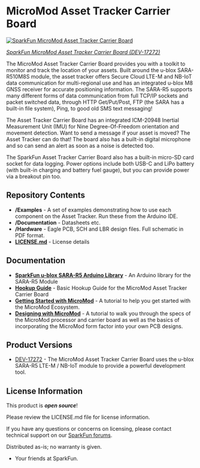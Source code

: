 # MicroMod Asset Tracker Carrier Board

[![SparkFun MicroMod Asset Tracker Carrier Board](https://cdn.sparkfun.com/assets/parts/1/6/2/7/9/17272-SparkFun_MicroMod_Asset_Tracker_Carrier_Board-01a.jpg)](https://www.sparkfun.com/products/17272)

[*SparkFun MicroMod Asset Tracker Carrier Board (DEV-17272)*](https://www.sparkfun.com/products/17272)

The MicroMod Asset Tracker Carrier Board provides you with a toolkit to monitor and track the location of your assets. Built around the u-blox SARA-R510M8S module, the asset tracker offers Secure Cloud LTE-M and NB-IoT data communication for multi-regional use and has an integrated u-blox M8 GNSS receiver for accurate positioning information. The SARA-R5 supports many different forms of data communication from full TCP/IP sockets and packet switched data, through HTTP Get/Put/Post, FTP (the SARA has a built-in file system), Ping, to good old SMS text messaging!

The Asset Tracker Carrier Board has an integrated ICM-20948 Inertial Measurement Unit (IMU) for Nine Degree-Of-Freedom orientation and movement detection. Want to send a message if your asset is moved? The Asset Tracker can do that! The board also has a built-in digital microphone and so can send an alert as soon as a noise is detected too.

The SparkFun Asset Tracker Carrier Board also has a built-in micro-SD card socket for data logging. Power options include both USB-C and LiPo battery (with built-in charging and battery fuel gauge), but you can provide power via a breakout pin too.

## Repository Contents

* **/Examples** - A set of examples demonstrating how to use each component on the Asset Tracker. Run these from the Arduino IDE.
* **/Documentation** - Datasheets etc.
* **/Hardware** - Eagle PCB, SCH and LBR design files. Full schematic in PDF format.
* **[LICENSE.md](./LICENSE.md)** - License details

## Documentation

* **[SparkFun u-blox SARA-R5 Arduino Library](https://github.com/sparkfun/SparkFun_u-blox_SARA-R5_Arduino_Library)** - An Arduino library for the SARA-R5 Module
* **[Hookup Guide](https://learn.sparkfun.com/tutorials/micromod-asset-tracker-carrier-board-hookup-guide)** - Basic Hookup Guide for the MicroMod Asset Tracker Carrier Board
* **[Getting Started with MicroMod](https://learn.sparkfun.com/tutorials/getting-started-with-micromod)** -  A tutorial to help you get started with the MicroMod Ecosystem.
* **[Designing with MicroMod](https://learn.sparkfun.com/tutorials/designing-with-micromod)** - A tutorial to walk you through the specs of the MicroMod processor and carrier board as well as the basics of incorporating the MicroMod form factor into your own PCB designs.

## Product Versions

* [DEV-17272](https://www.sparkfun.com/products/17272) - The MicroMod Asset Tracker Carrier Board uses the u-blox SARA-R5 LTE-M / NB-IoT module to provide a powerful development tool.

## License Information

This product is _**open source**_!

Please review the LICENSE.md file for license information.

If you have any questions or concerns on licensing, please contact technical support on our [SparkFun forums](https://forum.sparkfun.com/viewforum.php?f=152).

Distributed as-is; no warranty is given.

- Your friends at SparkFun.
